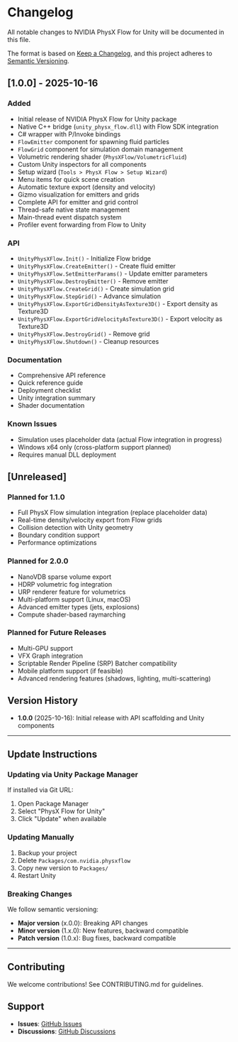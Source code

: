 # Changelog

All notable changes to NVIDIA PhysX Flow for Unity will be documented in this file.

The format is based on [Keep a Changelog](https://keepachangelog.com/en/1.0.0/),
and this project adheres to [Semantic Versioning](https://semver.org/spec/v2.0.0.html).

## [1.0.0] - 2025-10-16

### Added
- Initial release of NVIDIA PhysX Flow for Unity package
- Native C++ bridge (`unity_physx_flow.dll`) with Flow SDK integration
- C# wrapper with P/Invoke bindings
- `FlowEmitter` component for spawning fluid particles
- `FlowGrid` component for simulation domain management
- Volumetric rendering shader (`PhysXFlow/VolumetricFluid`)
- Custom Unity inspectors for all components
- Setup wizard (`Tools > PhysX Flow > Setup Wizard`)
- Menu items for quick scene creation
- Automatic texture export (density and velocity)
- Gizmo visualization for emitters and grids
- Complete API for emitter and grid control
- Thread-safe native state management
- Main-thread event dispatch system
- Profiler event forwarding from Flow to Unity

### API
- `UnityPhysXFlow.Init()` - Initialize Flow bridge
- `UnityPhysXFlow.CreateEmitter()` - Create fluid emitter
- `UnityPhysXFlow.SetEmitterParams()` - Update emitter parameters
- `UnityPhysXFlow.DestroyEmitter()` - Remove emitter
- `UnityPhysXFlow.CreateGrid()` - Create simulation grid
- `UnityPhysXFlow.StepGrid()` - Advance simulation
- `UnityPhysXFlow.ExportGridDensityAsTexture3D()` - Export density as Texture3D
- `UnityPhysXFlow.ExportGridVelocityAsTexture3D()` - Export velocity as Texture3D
- `UnityPhysXFlow.DestroyGrid()` - Remove grid
- `UnityPhysXFlow.Shutdown()` - Cleanup resources

### Documentation
- Comprehensive API reference
- Quick reference guide
- Deployment checklist
- Unity integration summary
- Shader documentation

### Known Issues
- Simulation uses placeholder data (actual Flow integration in progress)
- Windows x64 only (cross-platform support planned)
- Requires manual DLL deployment

## [Unreleased]

### Planned for 1.1.0
- Full PhysX Flow simulation integration (replace placeholder data)
- Real-time density/velocity export from Flow grids
- Collision detection with Unity geometry
- Boundary condition support
- Performance optimizations

### Planned for 2.0.0
- NanoVDB sparse volume export
- HDRP volumetric fog integration
- URP renderer feature for volumetrics
- Multi-platform support (Linux, macOS)
- Advanced emitter types (jets, explosions)
- Compute shader-based raymarching

### Planned for Future Releases
- Multi-GPU support
- VFX Graph integration
- Scriptable Render Pipeline (SRP) Batcher compatibility
- Mobile platform support (if feasible)
- Advanced rendering features (shadows, lighting, multi-scattering)

## Version History

- **1.0.0** (2025-10-16): Initial release with API scaffolding and Unity components

---

## Update Instructions

### Updating via Unity Package Manager
If installed via Git URL:
1. Open Package Manager
2. Select "PhysX Flow for Unity"
3. Click "Update" when available

### Updating Manually
1. Backup your project
2. Delete `Packages/com.nvidia.physxflow`
3. Copy new version to `Packages/`
4. Restart Unity

### Breaking Changes
We follow semantic versioning:
- **Major version** (x.0.0): Breaking API changes
- **Minor version** (1.x.0): New features, backward compatible
- **Patch version** (1.0.x): Bug fixes, backward compatible

---

## Contributing

We welcome contributions! See CONTRIBUTING.md for guidelines.

## Support

- **Issues**: [GitHub Issues](https://github.com/your-username/UnityPhysXFlow/issues)
- **Discussions**: [GitHub Discussions](https://github.com/your-username/UnityPhysXFlow/discussions)
